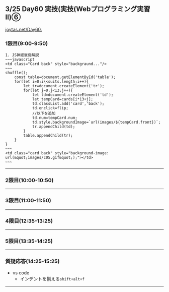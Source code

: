 ## 3/25 Day60 実技(実技(Webプログラミング実習Ⅱ)⑥
[joytas.net/Day60.](https://joytas.net/%e8%a8%93%e7%b7%b4/day60)
### 1限目(9:00-9:50)
	1. JS神経衰弱解説
	~~~javascript
	<td class="Card back" style="backgraund..."/>
	~~~
	shuffle();
		const table=document.getElementById('table');
		for(let i=0;i\<suits.length;i++){
			let tr=document.createElement('tr');
			for(let j=0;j<13;j++){
				let td=document.createElement('td');
				let tempCard=cards[i*13+j];
				td.classList.add('card','back');
				td.onclick=flip;
				//以下を追加
				td.num=tempCard.num;
				td.style.backgroundImage=`url(images/${tempCard.front})`;
				tr.appendChild(td);
			}
			table.appendChild(tr);
		}
	}
	~~~
	<td class="card back" style="background-image: url(&quot;images/c05.gif&quot;);"></td>
	~~~
---
### 2限目(10:00-10:50)
---
### 3限目(11:00-11:50)
---
### 4限目(12:35-13:25)
---
### 5限目(13:35-14:25)
---
### 質疑応答(14:25-15:25)
- vs code
	- インデントを揃える`shift+alt+f`
----
